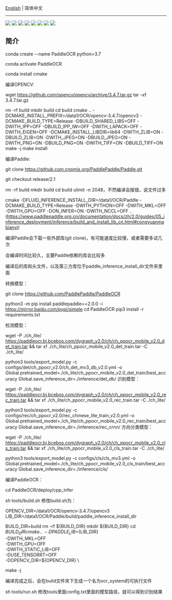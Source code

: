 [English](README.md) | 简体中文

------------------------------------------------------------------------------------------

<p align="left">
    <a href="./LICENSE"><img src="https://img.shields.io/badge/license-Apache%202-dfd.svg"></a>
    <a href="https://github.com/PaddlePaddle/PaddleOCR/releases"><img src="https://img.shields.io/github/v/release/PaddlePaddle/PaddleOCR?color=ffa"></a>
    <a href=""><img src="https://img.shields.io/badge/python-3.7+-aff.svg"></a>
    <a href=""><img src="https://img.shields.io/badge/os-linux%2C%20win%2C%20mac-pink.svg"></a>
    <a href=""><img src="https://img.shields.io/pypi/format/PaddleOCR?color=c77"></a>
    <a href="https://github.com/PaddlePaddle/PaddleOCR/graphs/contributors"><img src="https://img.shields.io/github/contributors/PaddlePaddle/PaddleOCR?color=9ea"></a>
    <a href="https://pypi.org/project/PaddleOCR/"><img src="https://img.shields.io/pypi/dm/PaddleOCR?color=9cf"></a>
    <a href="https://github.com/PaddlePaddle/PaddleOCR/stargazers"><img src="https://img.shields.io/github/stars/PaddlePaddle/PaddleOCR?color=ccf"></a>
</p>

## 简介
conda create --name PaddleOCR python=3.7

conda activate PaddleOCR

conda install cmake



编译OPENCV:

wget https://github.com/opencv/opencv/archive/3.4.7.tar.gz
tar -xf 3.4.7.tar.gz


rm -rf build
mkdir build
cd build
cmake .. -DCMAKE_INSTALL_PREFIX=/data1/OCR/opencv-3.4.7/opencv3 -DCMAKE_BUILD_TYPE=Release -DBUILD_SHARED_LIBS=OFF -DWITH_IPP=OFF -DBUILD_IPP_IW=OFF -DWITH_LAPACK=OFF  -DWITH_EIGEN=OFF -DCMAKE_INSTALL_LIBDIR=lib64 -DWITH_ZLIB=ON  -DBUILD_ZLIB=ON -DWITH_JPEG=ON -DBUILD_JPEG=ON -DWITH_PNG=ON -DBUILD_PNG=ON -DWITH_TIFF=ON -DBUILD_TIFF=ON
make -j
make install


编译Paddle:

git clone https://github.com.cnpmjs.org/PaddlePaddle/Paddle.git

git checkout release/2.1



rm -rf build
mkdir build
cd build
ulimit -n 2048，不然编译会报错，说文件过多

cmake -DFLUID_INFERENCE_INSTALL_DIR=/data1/OCR/Paddle  -DCMAKE_BUILD_TYPE=Release -DWITH_PYTHON=OFF -DWITH_MKL=OFF -DWITH_GPU=OFF -DON_INFER=ON  -DWITH_NCCL=OFF .. (https://www.paddlepaddle.org.cn/documentation/docs/zh/2.0/guides/05_inference_deployment/inference/build_and_install_lib_cn.html#congyuanmabianyi)

编译Paddle会下载一些外部库(git clone)，有可能速度比较慢，或者需要多试几次

会编译时间比较久，主要Paddle依赖的库会比较多

编译后的库和头文件，以及第三方库位于paddle_inference_install_dir文件夹里面



转换模型：

git clone https://github.com/PaddlePaddle/PaddleOCR



python3 -m pip install paddlepaddle==2.0.0 -i https://mirror.baidu.com/pypi/simple
cd PaddleOCR
pip3 install -r requirements.txt


检测模型：



wget -P ./ch_lite/ https://paddleocr.bj.bcebos.com/dygraph_v2.0/ch/ch_ppocr_mobile_v2.0_det_train.tar && tar xf ./ch_lite/ch_ppocr_mobile_v2.0_det_train.tar -C ./ch_lite/

python3 tools/export_model.py -c configs/det/ch_ppocr_v2.0/ch_det_mv3_db_v2.0.yml -o Global.pretrained_model=./ch_lite/ch_ppocr_mobile_v2.0_det_train/best_accuracy Global.save_inference_dir=./inference/det_db/
识别模型：

wget -P ./ch_lite/ https://paddleocr.bj.bcebos.com/dygraph_v2.0/ch/ch_ppocr_mobile_v2.0_rec_train.tar && tar xf ./ch_lite/ch_ppocr_mobile_v2.0_rec_train.tar -C ./ch_lite/

python3 tools/export_model.py -c configs/rec/ch_ppocr_v2.0/rec_chinese_lite_train_v2.0.yml -o Global.pretrained_model=./ch_lite/ch_ppocr_mobile_v2.0_rec_train/best_accuracy  Global.save_inference_dir=./inference/rec_crnn/
方向分类模型：



wget -P ./ch_lite/ https://paddleocr.bj.bcebos.com/dygraph_v2.0/ch/ch_ppocr_mobile_v2.0_cls_train.tar && tar xf ./ch_lite/ch_ppocr_mobile_v2.0_cls_train.tar -C ./ch_lite/

python3 tools/export_model.py -c configs/cls/cls_mv3.yml -o Global.pretrained_model=./ch_lite/ch_ppocr_mobile_v2.0_cls_train/best_accuracy  Global.save_inference_dir=./inference/cls/


编译PaddleOCR：



cd PaddleOCR/deploy/cpp_infer

sh tools/build.sh
修改build.sh为：

OPENCV_DIR=/data1/OCR/opencv-3.4.7/opencv3
LIB_DIR=/data1/OCR/Paddle/build/paddle_inference_install_dir

BUILD_DIR=build
rm -rf ${BUILD_DIR}
mkdir ${BUILD_DIR}
cd ${BUILD_DIR}
cmake .. \
-DPADDLE_LIB=${LIB_DIR} \
-DWITH_MKL=OFF \
-DWITH_GPU=OFF \
-DWITH_STATIC_LIB=OFF \
-DUSE_TENSORRT=OFF \
-DOPENCV_DIR=${OPENCV_DIR} \

make -j



编译完成之后，会在build文件夹下生成一个名为ocr_system的可执行文件



sh tools/run.sh
修改tools里面config.txt里面的模型路径，就可以得到识别结果
